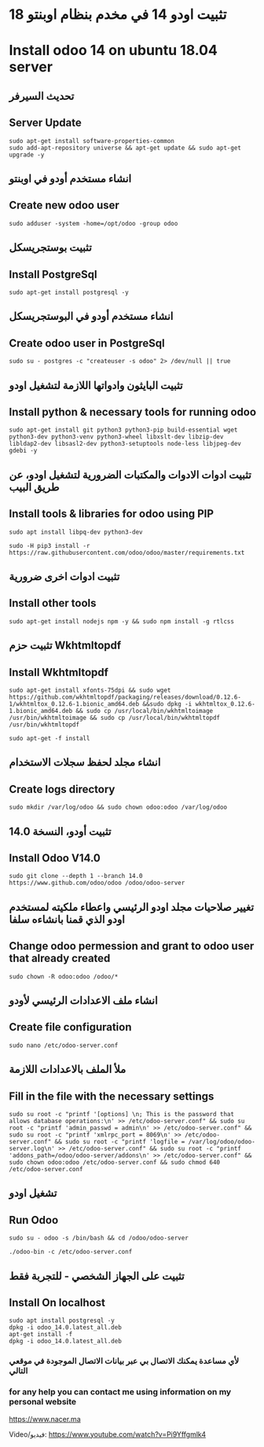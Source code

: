 # تثبيت اودو 14 في مخدم بنظام اوبنتو 18
# Install odoo 14 on ubuntu 18.04 server

##  تحديث السيرفر     
## Server Update
```
sudo apt-get install software-properties-common
sudo add-apt-repository universe && apt-get update && sudo apt-get upgrade -y 
```
##  انشاء مستخدم أودو في اوبنتو
## Create new odoo user 
```                      
sudo adduser -system -home=/opt/odoo -group odoo 
```
##  تثبيت بوستجريسكل
## Install PostgreSql
```
sudo apt-get install postgresql -y 
```                
##  انشاء مستخدم أودو في البوستجريسكل
## Create odoo user in PostgreSql 
```
sudo su - postgres -c "createuser -s odoo" 2> /dev/null || true 
```                 
##  تثبيت البايثون وادواتها اللازمة لتشغيل اودو
## Install python & necessary tools for running odoo
```
sudo apt-get install git python3 python3-pip build-essential wget python3-dev python3-venv python3-wheel libxslt-dev libzip-dev libldap2-dev libsasl2-dev python3-setuptools node-less libjpeg-dev gdebi -y
 ```                   
##  تثبيت ادوات الادوات والمكتبات الضرورية لتشغيل اودو، عن طريق البيب
## Install tools & libraries for odoo using PIP
```
sudo apt install libpq-dev python3-dev
```
```
sudo -H pip3 install -r https://raw.githubusercontent.com/odoo/odoo/master/requirements.txt 
   ```                 
##  تثبيت ادوات اخرى ضرورية                  
## Install other tools
```
sudo apt-get install nodejs npm -y && sudo npm install -g rtlcss 
```
##  تثبيت حزم Wkhtmltopdf
## Install Wkhtmltopdf
```
sudo apt-get install xfonts-75dpi && sudo wget https://github.com/wkhtmltopdf/packaging/releases/download/0.12.6-1/wkhtmltox_0.12.6-1.bionic_amd64.deb &&sudo dpkg -i wkhtmltox_0.12.6-1.bionic_amd64.deb && sudo cp /usr/local/bin/wkhtmltoimage /usr/bin/wkhtmltoimage && sudo cp /usr/local/bin/wkhtmltopdf /usr/bin/wkhtmltopdf
  ``` 

```
sudo apt-get -f install
```
##  انشاء مجلد لحفظ سجلات الاستخدام
## Create logs directory
```
sudo mkdir /var/log/odoo && sudo chown odoo:odoo /var/log/odoo
  ```                  
##  تثبيت أودو، النسخة 14.0
## Install Odoo V14.0
```
sudo git clone --depth 1 --branch 14.0 https://www.github.com/odoo/odoo /odoo/odoo-server
```                 

##  تغيير صلاحيات مجلد اودو الرئيسي واعطاء ملكيته لمستخدم اودو الذي قمنا بانشاءه سلفا
## Change odoo permession and grant to odoo user that already created 
```
sudo chown -R odoo:odoo /odoo/*
```                  
##  انشاء ملف الاعدادات الرئيسي لأودو
## Create file configuration
```
sudo nano /etc/odoo-server.conf

```
##  ملأ الملف بالاعدادات اللازمة
## Fill in the file with the necessary settings
```
sudo su root -c "printf '[options] \n; This is the password that allows database operations:\n' >> /etc/odoo-server.conf" && sudo su root -c "printf 'admin_passwd = admin\n' >> /etc/odoo-server.conf" && sudo su root -c "printf 'xmlrpc_port = 8069\n' >> /etc/odoo-server.conf" && sudo su root -c "printf 'logfile = /var/log/odoo/odoo-server.log\n' >> /etc/odoo-server.conf" && sudo su root -c "printf 'addons_path=/odoo/odoo-server/addons\n' >> /etc/odoo-server.conf" && sudo chown odoo:odoo /etc/odoo-server.conf && sudo chmod 640 /etc/odoo-server.conf 
```                    

##  تشغيل اودو
## Run Odoo
```
sudo su - odoo -s /bin/bash && cd /odoo/odoo-server                 
```
    
```
./odoo-bin -c /etc/odoo-server.conf                    
```
                    

##  تثبيت على الجهاز الشخصي - للتجربة فقط
## Install On localhost
```
sudo apt install postgresql -y
dpkg -i odoo_14.0.latest_all.deb
apt-get install -f
dpkg -i odoo_14.0.latest_all.deb
```

###  لأي مساعدة يمكنك الاتصال بي عبر بيانات الاتصال الموجودة في موقعي التالي
### for any help you can contact me using information on my personal website
https://www.nacer.ma
                    
Video/فيديو:
https://www.youtube.com/watch?v=Pi9Yffgmlk4
